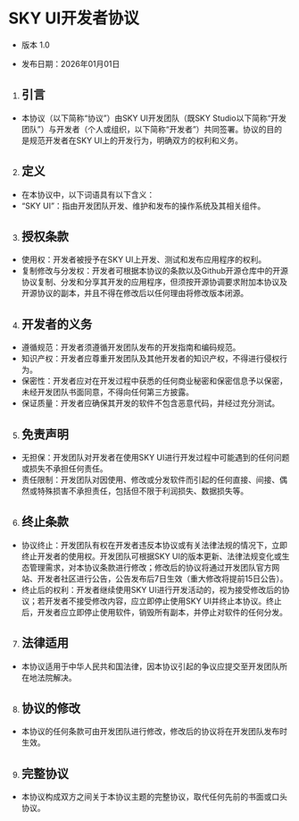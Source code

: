 # SKY UI开发者协议

* 版本 1.0

* 发布日期：2026年01月01日

1. ## 引言
  * 本协议（以下简称“协议”）由SKY UI开发团队（既SKY Studio以下简称“开发团队”）与开发者（个人或组织，以下简称“开发者”）共同签署。协议的目的是规范开发者在SKY UI上的开发行为，明确双方的权利和义务。

2. ## 定义
  * 在本协议中，以下词语具有以下含义：
  * “SKY UI”：指由开发团队开发、维护和发布的操作系统及其相关组件。

3. ## 授权条款
  * 使用权：开发者被授予在SKY UI上开发、测试和发布应用程序的权利。
  * 复制修改与分发权：开发者可根据本协议的条款以及Github开源仓库中的开源协议复制、分发和分享其开发的应用程序，但须按开源协调要求附加本协议及开源协议的副本，并且不得在修改后以任何理由将修改版本闭源。

4. ## 开发者的义务
  * 遵循规范：开发者须遵循开发团队发布的开发指南和编码规范。
  * 知识产权：开发者应尊重开发团队及其他开发者的知识产权，不得进行侵权行为。
  * 保密性：开发者应对在开发过程中获悉的任何商业秘密和保密信息予以保密，未经开发团队书面同意，不得向任何第三方披露。
  * 保证质量：开发者应确保其开发的软件不包含恶意代码，并经过充分测试。

5. ## 免责声明
  * 无担保：开发团队对开发者在使用SKY UI进行开发过程中可能遇到的任何问题或损失不承担任何责任。
  * 责任限制：开发团队对因使用、修改或分发软件而引起的任何直接、间接、偶然或特殊损害不承担责任，包括但不限于利润损失、数据损失等。

6. ## 终止条款
  * 协议终止：开发团队有权在开发者违反本协议或有关法律法规的情况下，立即终止开发者的使用权。开发团队可根据SKY UI的版本更新、法律法规变化或生态管理需求，对本协议条款进行修改；修改后的协议将通过开发团队官方网站、开发者社区进行公告，公告发布后7日生效（重大修改将提前15日公告）。
  * 终止后的权利：开发者继续使用SKY UI进行开发活动的，视为接受修改后的协议；若开发者不接受修改内容，应立即停止使用SKY UI并终止本协议。终止后，开发者应立即停止使用软件，销毁所有副本，并停止对软件的任何分发。

7. ## 法律适用
  * 本协议适用于中华人民共和国法律，因本协议引起的争议应提交至开发团队所在地法院解决。

8. ## 协议的修改
  * 本协议的任何条款可由开发团队进行修改，修改后的协议将在开发团队发布时生效。

9. ## 完整协议
  * 本协议构成双方之间关于本协议主题的完整协议，取代任何先前的书面或口头协议。
